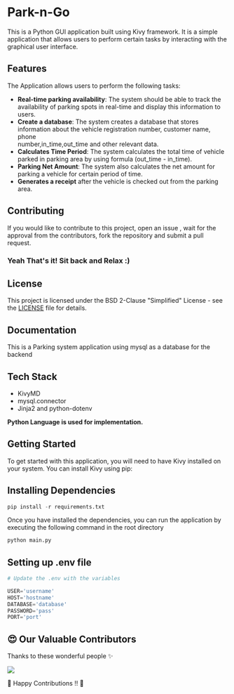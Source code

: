 # Park-n-Go

This is a Python GUI application built using Kivy framework. It is a simple application that allows users to perform certain tasks by interacting with the graphical user interface.

## Features
The Application allows users to perform the following tasks:

* **Real-time parking availability**: The system should be able to track the availability of parking spots in real-time and display this information to users.
* **Create a database**: The system creates a database that stores information about the vehicle registration number, customer name, phone       
    number,in_time,out_time and other relevant data. 
* **Calculates Time Period**: The system calculates the total time of vehicle parked in parking area by using formula (out_time - in_time).
* **Parking Net Amount**: The system also calculates the net amount for parking a vehicle for certain period of time.
* **Generates a receipt** after the vehicle is checked out from the parking area.

## Contributing
If you would like to contribute to this project, open an issue , wait for the approval from the contributors, fork the repository and submit a pull request.
### Yeah That's it! Sit back and Relax :)

## License
This project is licensed under the BSD 2-Clause "Simplified" License - see the [LICENSE](LICENSE) file for details.

## Documentation
This is a Parking system application using mysql as a database for the backend

## Tech Stack
* KivyMD
* mysql.connector
* Jinja2 and python-dotenv

**Python Language is used for implementation.**

## Getting Started
To get started with this application, you will need to have Kivy installed on your system. You can install Kivy using pip:

## Installing Dependencies
```python
pip install -r requirements.txt
```
Once you have installed the dependencies, you can run the application by executing the following command in the root directory 

```python
python main.py
```

## Setting up .env file

```python
# Update the .env with the variables

USER='username'
HOST='hostname'
DATABASE='database'
PASSWORD='pass'
PORT='port'
```

## 😍 Our Valuable Contributors

Thanks to these wonderful people ✨

<a href="https://github.com/pooranjoyb/Park-n-Go/graphs/contributors">
  <img src="https://contrib.rocks/image?repo=pooranjoyb/Park-n-Go" />
</a>

💙 Happy Contributions !! 💙

